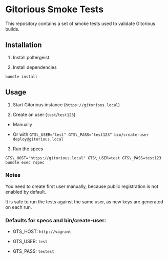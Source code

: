 # Gitorious Smoke Tests

This repository contains a set of smoke tests used to validate Gitorious builds.

## Installation

1. Install poltergeist

2. Install dependencies
```
bundle install
```

## Usage

1. Start Gitorious instance (`https://gitorious.local`)

2. Create an user (`test`/`test123`)

  * Manually

  * Or with `GTS\_USER="test" GTS\_PASS="test123" bin/create-user deploy@gitorious.local`

3. Run the specs
```
GTS\_HOST="https://gitorious.local" GTS\_USER=test GTS\_PASS=test123 bundle exec rspec
```

### Notes

You need to create first user manually, because public registration is not enabled by default.

It is safe to run the tests against the same user, as new keys are generated on each run.

### Defaults for specs and bin/create-user:

 * GTS\_HOST: `http://vagrant`

 * GTS\_USER: `test`

 * GTS\_PASS: `testest`

